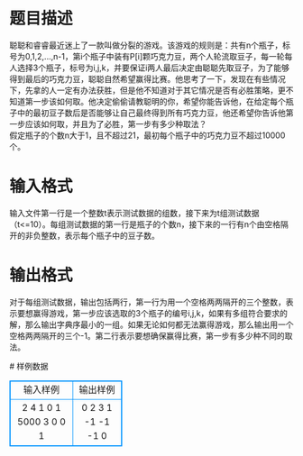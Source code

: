 # 

 
 # 题目描述 
<p>
聪聪和睿睿最近迷上了一款叫做分裂的游戏。该游戏的规则是：共有n个瓶子，标号为0,1,2,...,n-1，第i个瓶子中装有P[i]颗巧克力豆，两个人轮流取豆子，每一轮每人选择3个瓶子，标号为i,j,k，并要保证i两人最后决定由聪聪先取豆子，为了能够得到最后的巧克力豆，聪聪自然希望赢得比赛。他思考了一下，发现在有些情况下，先拿的人一定有办法获胜，但是他不知道对于其它情况是否有必胜策略，更不知道第一步该如何取。他决定偷偷请教聪明的你，希望你能告诉他，在给定每个瓶子中的最初豆子数后是否能够让自己最终得到所有巧克力豆，他还希望你告诉他第一步应该如何取，并且为了必胜，第一步有多少种取法？ <br>假定瓶子的个数n大于1，且不超过21，最初每个瓶子中的巧克力豆不超过10000个。 <br></p> 

 
 # 输入格式 
<p>
输入文件第一行是一个整数t表示测试数据的组数，接下来为t组测试数据（t<=10）。每组测试数据的第一行是瓶子的个数n，接下来的一行有n个由空格隔开的非负整数，表示每个瓶子中的豆子数。 <br></p> 

 
 # 输出格式 
<p>
对于每组测试数据，输出包括两行，第一行为用一个空格两两隔开的三个整数，表示要想赢得游戏，第一步应该选取的3个瓶子的编号i,j,k，如果有多组符合要求的解，那么输出字典序最小的一组。如果无论如何都无法赢得游戏，那么输出用一个空格两两隔开的三个-1。第二行表示要想确保赢得比赛，第一步有多少种不同的取法。 <br></p> 
# 样例数据
<style>
        table,table tr th, table tr td { border:1px solid #0094ff; }
        table { width: 200px; min-height: 25px; line-height: 25px; text-align: center; border-collapse: collapse;}   
    </style>
<table>
	<tr>
		<td>输入样例</td>
		<td>输出样例</td>
	</tr>
<tr><td>2                          
4                            
1 0 1 5000            
3                            
0 0 1
 
</td><td>
0 2 3
1
-1 -1 -1
0
</td></tr></table>
